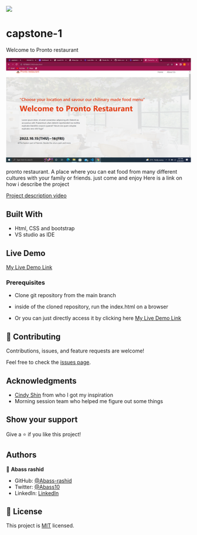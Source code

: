 ![](https://img.shields.io/badge/Microverse-blueviolet)

# capstone-1

Welcome to Pronto restaurant

![screenshot](./assets/readme.png)

pronto restaurant. A place where you can eat food from many different cultures with your family or friends. just come and enjoy
Here is a link on how i describe the project

[Project description video](https://www.loom.com/share/5f3cdb83b7064a709efc47c3f4ab87ce)

## Built With

- Html, CSS and bootstrap
- VS studio as IDE

## Live Demo

[My Live Demo Link](https://abass-rashid.github.io/capstone-1/)

### Prerequisites

- Clone git repository from the main branch

- inside of the cloned repository, run the index.html on a browser

- Or you can just directly access it by clicking here
  [My Live Demo Link](https://abass-rashid.github.io/capstone-1/)

## 🤝 Contributing

Contributions, issues, and feature requests are welcome!

Feel free to check the [issues page](https://github.com/Abass-rashid/capstone-1/issues).

## Acknowledgments

- [Cindy Shin](https://www.behance.net/gallery/29845175/CC-Global-Summit-2015) from who I got my inspiration
- Morning session team who helped me figure out some things

## Show your support

Give a ⭐️ if you like this project!

## Authors

👤 **Abass rashid**

- GitHub: [@Abass-rashid](https://github.com/Abass-rashid)
- Twitter: [@Abass10](https://twitter.com/Abass10)
- LinkedIn: [LinkedIn](https://linkedin.com/in/Abass-rashid)

## 📝 License

This project is [MIT](./MIT.md) licensed.
